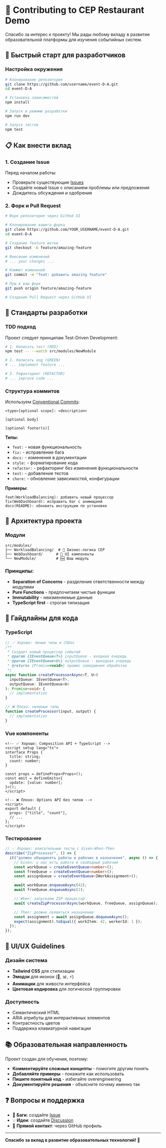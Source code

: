 # 🤝 Contributing to CEP Restaurant Demo

Спасибо за интерес к проекту! Мы рады любому вкладу в развитие образовательной платформы для изучения событийных систем.

## 🚀 Быстрый старт для разработчиков

### Настройка окружения

```bash
# Клонирование репозитория
git clone https://github.com/username/event-D-A.git
cd event-D-A

# Установка зависимостей
npm install

# Запуск в режиме разработки
npm run dev

# Запуск тестов
npm test
```

## 📋 Как внести вклад

### 1. Создание Issue

Перед началом работы:

- Проверьте существующие [Issues](https://github.com/username/event-D-A/issues)
- Создайте новый Issue с описанием проблемы или предложения
- Дождитесь обсуждения и одобрения

### 2. Форк и Pull Request

```bash
# Форк репозитория через GitHub UI

# Клонирование вашего форка
git clone https://github.com/YOUR_USERNAME/event-D-A.git
cd event-D-A

# Создание feature ветки
git checkout -b feature/amazing-feature

# Внесение изменений
# ... your changes ...

# Коммит изменений
git commit -m "feat: добавить amazing feature"

# Пуш в ваш форк
git push origin feature/amazing-feature

# Создание Pull Request через GitHub UI
```

## 🧪 Стандарты разработки

### TDD подход

Проект следует принципам Test-Driven Development:

```bash
# 1. Написать тест (RED)
npm test -- --watch src/modules/NewModule

# 2. Написать код (GREEN)
# ... implement feature ...

# 3. Рефакторинг (REFACTOR)
# ... improve code ...
```

### Структура коммитов

Используем [Conventional Commits](https://www.conventionalcommits.org/):

```
<type>[optional scope]: <description>

[optional body]

[optional footer(s)]
```

**Типы:**

- `feat:` - новая функциональность
- `fix:` - исправление бага
- `docs:` - изменения в документации
- `style:` - форматирование кода
- `refactor:` - рефакторинг без изменения функциональности
- `test:` - добавление тестов
- `chore:` - обновление зависимостей, конфигурации

**Примеры:**

```
feat(WorkloadBalancing): добавить новый процессор
fix(WebDashboard): исправить баг с анимацией
docs(README): обновить инструкции по установке
```

## 📁 Архитектура проекта

### Модули

```
src/modules/
├── WorkloadBalancing/  # 🔧 Бизнес-логика CEP
├── WebDashboard/      # 🎨 UI компоненты
└── NewModule/         # 🆕 Ваш модуль
```

### Принципы:

- **Separation of Concerns** - разделение ответственности между модулями
- **Pure Functions** - предпочитаем чистые функции
- **Immutability** - неизменяемые данные
- **TypeScript first** - строгая типизация

## 🧩 Гайдлайны для кода

### TypeScript

```typescript
// ✅ Хорошо: явные типы и JSDoc
/**
 * Создает новый процессор событий
 * @param {IEventQueue<T>} inputQueue - входная очередь
 * @param {IEventQueue<U>} outputQueue - выходная очередь
 * @returns {Promise<void>} промис завершения обработки
 */
async function createProcessorAsync<T, U>(
  inputQueue: IEventQueue<T>,
  outputQueue: IEventQueue<U>
): Promise<void> {
  // implementation
}

// ❌ Плохо: неявные типы
function createProcessor(input, output) {
  // implementation
}
```

### Vue компоненты

```vue
<!-- ✅ Хорошо: Composition API + TypeScript -->
<script setup lang="ts">
interface Props {
  title: string;
  count: number;
}

const props = defineProps<Props>();
const emit = defineEmits<{
  update: [value: number];
}>();
</script>

<!-- ❌ Плохо: Options API без типов -->
<script>
export default {
  props: ["title", "count"],
  // ...
};
</script>
```

### Тестирование

```typescript
// ✅ Хорошо: описательные тесты с Given-When-Then
describe("ZipProcessor", () => {
  it("должен объединять работы и рабочих в назначения", async () => {
    // Given: у нас есть работа и свободный рабочий
    const workQueue = createEventQueue<number>();
    const freeQueue = createEventQueue<number>();
    const assignQueue = createEventQueue<IWorkAssignment>();

    await workQueue.enqueueAsync(42);
    await freeQueue.enqueueAsync(1);

    // When: запускаем ZIP процессор
    await createZipProcessorAsync(workQueue, freeQueue, assignQueue);

    // Then: должно появиться назначение
    const assignment = await assignQueue.dequeueAsync();
    expect(assignment).toEqual({ workItem: 42, workerId: 1 });
  });
});
```

## 🎨 UI/UX Guidelines

### Дизайн система

- **Tailwind CSS** для стилизации
- **Эмодзи** для иконок (🍕, 📊, ⚡)
- **Анимации** для живости интерфейса
- **Цветовая кодировка** для логической группировки

### Доступность

- Семантический HTML
- ARIA атрибуты для интерактивных элементов
- Контрастность цветов
- Поддержка клавиатурной навигации

## 📚 Образовательная направленность

Проект создан для обучения, поэтому:

- **Комментируйте сложные концепты** - помогите другим понять
- **Добавляйте примеры** - покажите как использовать
- **Пишите понятный код** - избегайте overengineering
- **Документируйте решения** - объясните почему именно так

## ❓ Вопросы и поддержка

- 🐛 **Баги**: создайте [Issue](https://github.com/username/event-D-A/issues)
- 💡 **Идеи**: создайте [Discussion](https://github.com/username/event-D-A/discussions)
- 📧 **Прямой контакт**: через GitHub профиль

---

**Спасибо за вклад в развитие образовательных технологий! 🚀**
